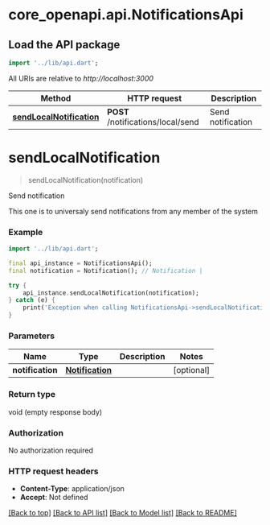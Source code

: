 # core_openapi.api.NotificationsApi

## Load the API package
```dart
import '../lib/api.dart';
```

All URIs are relative to *http://localhost:3000*

Method | HTTP request | Description
------------- | ------------- | -------------
[**sendLocalNotification**](NotificationsApi.md#sendlocalnotification) | **POST** /notifications/local/send | Send notification


# **sendLocalNotification**
> sendLocalNotification(notification)

Send notification

This one is to universaly send notifications from any member of the system

### Example
```dart
import '../lib/api.dart';

final api_instance = NotificationsApi();
final notification = Notification(); // Notification | 

try {
    api_instance.sendLocalNotification(notification);
} catch (e) {
    print('Exception when calling NotificationsApi->sendLocalNotification: $e\n');
}
```

### Parameters

Name | Type | Description  | Notes
------------- | ------------- | ------------- | -------------
 **notification** | [**Notification**](Notification.md)|  | [optional] 

### Return type

void (empty response body)

### Authorization

No authorization required

### HTTP request headers

 - **Content-Type**: application/json
 - **Accept**: Not defined

[[Back to top]](#) [[Back to API list]](../README.md#documentation-for-api-endpoints) [[Back to Model list]](../README.md#documentation-for-models) [[Back to README]](../README.md)

